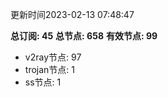 更新时间2023-02-13 07:48:47

**总订阅: 45**
**总节点: 658**
**有效节点: 99**
- v2ray节点: 97
- trojan节点: 1
- ss节点: 1
